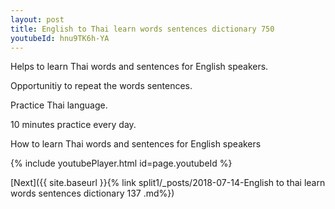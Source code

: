 ```yaml
---
layout: post
title: English to Thai learn words sentences dictionary 750 
youtubeId: hnu9TK6h-YA
---
```

 
 
Helps to learn Thai words and sentences for English speakers.

Opportunitiy to repeat the words sentences. 

Practice Thai language. 
 
10 minutes practice every day. 
 
How to learn Thai words and sentences for English speakers 
 
{% include youtubePlayer.html id=page.youtubeId %}
 
 
[Next]({{ site.baseurl }}{% link  split1/_posts/2018-07-14-English to thai learn words sentences dictionary 137 .md%})
 
